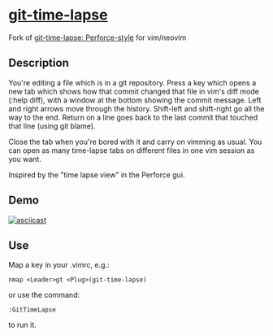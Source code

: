 # [git-time-lapse](https://github.com/junkblocker/git-time-lapse)

Fork of [git-time-lapse: Perforce-style](http://vim.sourceforge.net/scripts/script.php?script_id=3849) for vim/neovim

## Description

You're editing a file which is in a git repository. Press a key which
opens a new tab which shows how that commit changed that file in vim\'s
diff mode (:help diff), with a window at the bottom showing the commit
message. Left and right arrows move through the history. Shift-left and
shift-right go all the way to the end. Return on a line goes back to the
last commit that touched that line (using git blame).

Close the tab when you're bored with it and carry on vimming as usual.
You can open as many time-lapse tabs on different files in one vim
session as you want.

Inspired by the "time lapse view" in the Perforce gui.

## Demo

[![asciicast](https://asciinema.org/a/296792.svg)](https://asciinema.org/a/296792)

## Use

Map a key in your .vimrc, e.g.:

``` {.vim}
nmap <Leader>gt <Plug>(git-time-lapse)
```

or use the command:

``` {.vim}
:GitTimeLapse
```

to run it.
